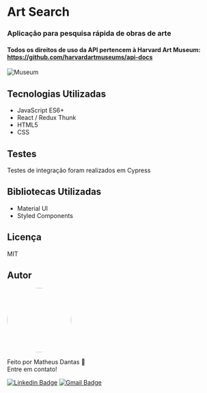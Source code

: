 # Art Search
### Aplicação para pesquisa rápida de obras de arte
#### Todos os direitos de uso da API pertencem à Harvard Art Museum: https://github.com/harvardartmuseums/api-docs

![Museum](https://user-images.githubusercontent.com/3187493/80253872-1a959780-8648-11ea-826c-fc2a8b6cc082.png)

## Tecnologias Utilizadas
 - JavaScript ES6+
 - React / Redux Thunk 
 - HTML5
 - CSS

## Testes
Testes de integração foram realizados em Cypress

## Bibliotecas Utilizadas
 - Material UI
 - Styled Components

## Licença
MIT

## Autor
<a href="https://blog.rocketseat.com.br/author/thiago/">
 <img style="border-radius: 100% !important;" src="https://avatars.githubusercontent.com/matheudantas" width="150px;" alt=""/>
</a>


Feito por Matheus Dantas 🤗
<br/>
Entre em contato!

[![Linkedin Badge](https://img.shields.io/badge/-MatheusDantas-blue?style=flat-square&logo=Linkedin&logoColor=white&link=https://www.linkedin.com/in/matheudantas/)](https://www.linkedin.com/in/matheudantas/) 
[![Gmail Badge](https://img.shields.io/badge/-matheus.7dantas@gmail.com-c14438?style=flat-square&logo=Gmail&logoColor=white&link=mailto:matheus.7dantas@gmail.com)](mailto:matheus.7dantas@gmail.com)
